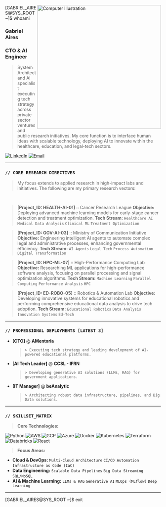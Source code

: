 <img src="https://raw.githubusercontent.com/MicaelliMedeiros/micaellimedeiros/master/image/computer-illustration.png" min-width="400px" max-width="400px" width="400px" align="right" alt="Computer Illustration">
[GABRIEL_AIRES@SYS_ROOT ~]$ whoami

### **Gabriel Aires**
### **CTO & AI Engineer**

> System Architect and AI specialist executing tech strategy across private sector ventures and public research initiatives. My core function is to interface human ideas with scalable technology, deploying AI to innovate within the healthcare, education, and legal-tech sectors.

<p align="left">
  <a href="https://www.linkedin.com/in/gabriel-aires-a4a95b200/" target="_blank"><img src="https://img.shields.io/badge/LINKEDIN-0077B5?style=for-the-badge&logo=linkedin&logoColor=white&labelColor=101010" alt="LinkedIn"></a>
  <a href="mailto:gabrielafonsofreitas@gmail.com"><img src="https://img.shields.io/badge/EMAIL-D14836?style=for-the-badge&logo=gmail&logoColor=white&labelColor=101010" alt="Email"></a>
</p>

---

### `// CORE RESEARCH DIRECTIVES`

> My focus extends to applied research in high-impact labs and initiatives. The following are my primary research vectors:

<br>

> **[Project_ID: HEALTH-AI-01]** :: Cancer Research League
> **Objective:** Deploying advanced machine learning models for early-stage cancer detection and treatment optimization.
> **Tech Stream:** `Healthcare AI` `Medical Data Analysis` `Clinical ML` `Treatment Optimization`

> **[Project_ID: GOV-AI-03]** :: Ministry of Communication Initiative
> **Objective:** Engineering intelligent AI agents to automate complex legal and administrative processes, enhancing governmental efficiency.
> **Tech Stream:** `AI Agents` `Legal Tech` `Process Automation` `Digital Transformation`

> **[Project_ID: HPC-ML-07]** :: High-Performance Computing Lab
> **Objective:** Researching ML applications for high-performance software analysis, focusing on parallel processing and signal optimization algorithms.
> **Tech Stream:** `Machine Learning` `Parallel Computing` `Performance Analysis` `HPC`

> **[Project_ID: ED-ROBO-05]** :: Robotics & Automation Lab
> **Objective:** Developing innovative systems for educational robotics and performing comprehensive educational data analysis to drive tech adoption.
> **Tech Stream:** `Educational Robotics` `Data Analysis` `Innovation Systems` `Ed-Tech`

---

### `// PROFESSIONAL DEPLOYMENTS [LATEST 3]`

- **[CTO]** @ **AMentoria**
  > `> Executing tech strategy and leading development of AI-powered educational platforms.`

- **[AI Tech Leader]** @ **CCSL - IFRN**
  > `> Developing generative AI solutions (LLMs, RAG) for government applications.`

- **[IT Manager]** @ **beAnalytic**
  > `> Architecting robust data infrastructure, pipelines, and Big Data solutions.`

---

### `// SKILLSET_MATRIX`

> **Core Technologies:**
<p align="left">
    <img src="https://img.shields.io/badge/Python-3776AB?style=for-the-badge&logo=python&logoColor=white&labelColor=101010" alt="Python"/>
    <img src="https://img.shields.io/badge/Amazon_AWS-232F3E?style=for-the-badge&logo=amazon-aws&logoColor=white&labelColor=101010" alt="AWS"/>
    <img src="https://img.shields.io/badge/Google_Cloud-4285F4?style=for-the-badge&logo=google-cloud&logoColor=white&labelColor=101010" alt="GCP"/>
    <img src="https://img.shields.io/badge/Azure-0089D6?style=for-the-badge&logo=microsoft-azure&logoColor=white&labelColor=101010" alt="Azure"/>
    <img src="https://img.shields.io/badge/Docker-2496ED?style=for-the-badge&logo=docker&logoColor=white&labelColor=101010" alt="Docker"/>
    <img src="https://img.shields.io/badge/Kubernetes-326CE5?style=for-the-badge&logo=kubernetes&logoColor=white&labelColor=101010" alt="Kubernetes"/>
    <img src="https://img.shields.io/badge/Terraform-7B42BC?style=for-the-badge&logo=terraform&logoColor=white&labelColor=101010" alt="Terraform"/>
    <img src="https://img.shields.io/badge/Databricks-FF3621?style=for-the-badge&logo=databricks&logoColor=white&labelColor=101010" alt="Databricks"/>
    <img src="https://img.shields.io/badge/React-20232A?style=for-the-badge&logo=react&logoColor=61DAFB&labelColor=101010" alt="React"/>
</p>

> **Focus Areas:**
- **Cloud & DevOps:** `Multi-Cloud Architecture` `CI/CD Automation` `Infrastructure as Code (IaC)`
- **Data Engineering:** `Scalable Data Pipelines` `Big Data Streaming` `SQL/NoSQL`
- **AI & Machine Learning:** `LLMs & RAG` `Generative AI` `MLOps (MLflow)` `Deep Learning`

---
[GABRIEL_AIRES@SYS_ROOT ~]$ exit

